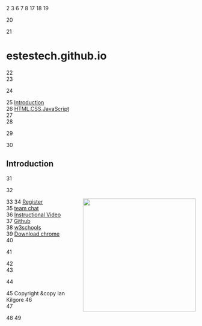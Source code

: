 <html> 
2 <head> 
3   <title> 
4    Estestech
5   </title> 
6   <link rel="stylesheet" href="tech.css"> 
7 </style> 
8 <script> 
9   function playsound() 
10   { 
11     var dundundun=document.createElement("AUDIO"); 
12     dundundun.src="dundundun.wav"; 
13     dundundun.play(); 
14      
15   } 
16 </script> 
17 </head> 
18 <body> 
19 
 
20 <div id="header"> 
21 <h1>estestech.github.io</h1> 
22 </div> 
23 
 
24 <div id="nav"> 
25   <a href="index.html">Introduction</a><br> 
26   <a href="tech02.html">HTML,CSS,JavaScript</a><br> 
27 </div> 
28 
 
29 <div id="section"> 
30 <h2>Introduction</h2> 
31 
 
32 <p> 
33   <img class="sectionImage" align="right" width="300" src="https://octodex.github.com/images/hubot.jpg"> 
34   <a href="http://kilgorei.pairserver.com/addMember.php">Register</a><br> 
35   <a href="http://estestech.slack.com">team chat</a><br> 
36   <a href="http://kilgorei.pairserver.com/tech_club_video/combined-2.mp4">Instructional Video</a><br> 
37   <a href="http://github.com">Github</a><br> 
38   <a href="http://w3schools.com">w3schools</a><br> 
39   <a href="https://www.google.com/chrome/browser/desktop/" onmouseover="playsound();">Download chrome</a><br> 
40 
 
41 </p> 
42 </div> 
43 
 
44 <div id="footer"> 
45 Copyright &copy Ian Kilgore 
46 </div> 
47 
 
48 </body> 
49 </html> 
